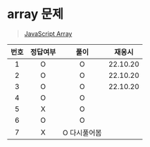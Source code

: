 # array 문제

> [JavaScript Array](../../../theory/array.md)

| 번호 | 정답여부 |     풀이     |  재응시  |
| :--: | :------: | :----------: | :------: |
|  1   |    O     |      O       | 22.10.20 |
|  2   |    O     |      O       | 22.10.20 |
|  3   |    O     |      O       | 22.10.20 |
|  4   |    O     |      O       |
|  5   |    X     |      O       |
|  6   |    O     |      O       |
|  7   |    X     | O 다시풀어봄 |
